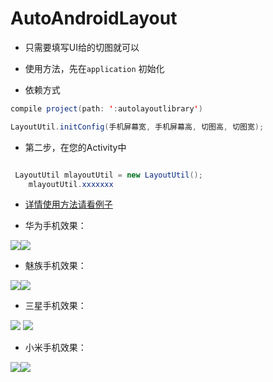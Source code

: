 # AutoAndroidLayout
- 只需要填写UI给的切图就可以


- 使用方法，先在`application` 初始化


- 依赖方式

```java
compile project(path: ':autolayoutlibrary')

```


```java
LayoutUtil.initConfig(手机屏幕宽, 手机屏幕高, 切图高, 切图宽);

```

- 第二步，在您的Activity中

```java

 LayoutUtil mlayoutUtil = new LayoutUtil();
    mlayoutUtil.xxxxxxx

```


- [详情使用方法请看例子](https://github.com/l123456789jy/AutoAndroidLayout/blob/master/app/src/main/java/com/lazy/autoandroidlayout/MainActivity.java)




- 华为手机效果：







![](https://github.com/l123456789jy/AutoAndroidLayout/blob/master/image/hua_wei_a.jpg)![](https://github.com/l123456789jy/AutoAndroidLayout/blob/master/image/hua_wei_b.jpg)








- 魅族手机效果：














![](https://github.com/l123456789jy/AutoAndroidLayout/blob/master/image/mei_zu_a.jpg)![](https://github.com/l123456789jy/AutoAndroidLayout/blob/master/image/mei_zu_b.jpg)








- 三星手机效果：












![](https://github.com/l123456789jy/AutoAndroidLayout/blob/master/image/san_xing_a.jpg) ![](https://github.com/l123456789jy/AutoAndroidLayout/blob/master/image/san_xing_b.jpg)

















- 小米手机效果：






![](https://github.com/l123456789jy/AutoAndroidLayout/blob/master/image/xiao_mi_a.jpg)![](https://github.com/l123456789jy/AutoAndroidLayout/blob/master/image/xiao_mi_b.jpg)
